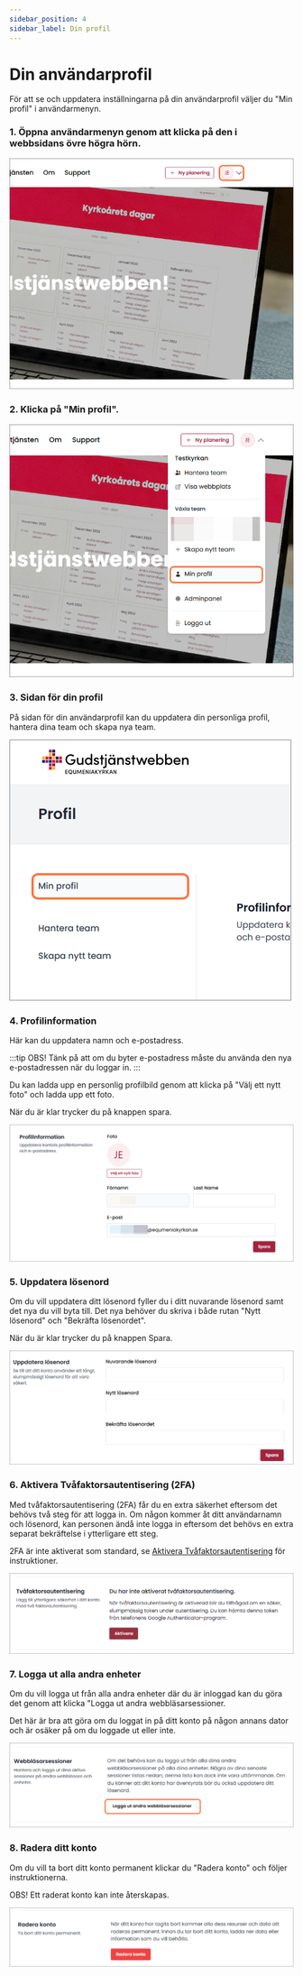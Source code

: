 ```yaml
---
sidebar_position: 4
sidebar_label: Din profil
---
```


# Din användarprofil

För att se och uppdatera inställningarna på din användarprofil väljer du "Min profil" i användarmenyn.

### 1. Öppna användarmenyn genom att klicka på den i webbsidans övre högra hörn.
![Step 1 - öppna menyn](assets/profil-01.png)


### 2. Klicka på "Min profil".
![Step 2 - menyval min profil](assets/profil-02.png)


### 3. Sidan för din profil

På sidan för din användarprofil kan du uppdatera din personliga profil, hantera dina team och skapa nya team.

![Step 3 - menyval min profil](assets/profil-03.png)


### 4. Profilinformation

Här kan du uppdatera namn och e-postadress.

:::tip OBS! Tänk på att om du byter e-postadress måste du använda den nya e-postadressen när du loggar in.
:::

Du kan ladda upp en personlig profilbild genom att klicka på "Välj ett nytt foto" och ladda upp ett foto.

När du är klar trycker du på knappen spara.

![Step 4 - personlig information](assets/profil-04.png)


### 5. Uppdatera lösenord

Om du vill uppdatera ditt lösenord fyller du i ditt nuvarande lösenord samt det nya du vill byta till. Det nya behöver du skriva i både rutan "Nytt lösenord" och "Bekräfta lösenordet".

När du är klar trycker du på knappen Spara.

![Step 5 - lösenord](assets/profil-05.png)


### 6. Aktivera Tvåfaktorsautentisering (2FA)

Med tvåfaktorsautentisering (2FA) får du en extra säkerhet eftersom det behövs två steg för att logga in. Om någon kommer åt ditt användarnamn och lösenord, kan personen ändå inte logga in eftersom det behövs en extra separat bekräftelse i ytterligare ett steg.

2FA är inte aktiverat som standard, se [Aktivera Tvåfaktorsautentisering](docs/komma-igang/tva-faktor) för instruktioner.

![Step 6 - Tvåfaktorsautentisering](assets/profil-06.png)


### 7. Logga ut alla andra enheter

Om du vill logga ut från alla andra enheter där du är inloggad kan du göra det genom att klicka "Logga ut andra webbläsarsessioner.

Det här är bra att göra om du loggat in på ditt konto på någon annans dator och är osäker på om du loggade ut eller inte.

![Step 7 - logga ut sessioner](assets/profil-07.png)


### 8. Radera ditt konto

Om du vill ta bort ditt konto permanent klickar du "Radera konto" och följer instruktionerna.

OBS! Ett raderat konto kan inte återskapas.

![Step 8 - radera konto](assets/profil-08.png)

<br/>